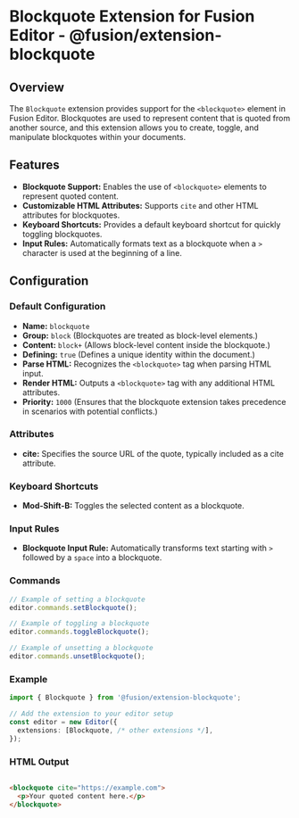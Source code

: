 # Blockquote Extension for Fusion Editor - @fusion/extension-blockquote

## Overview

The `Blockquote` extension provides support for the `<blockquote>` element in Fusion Editor. Blockquotes are used to represent content that is quoted from another source, and this extension allows you to create, toggle, and manipulate blockquotes within your documents.

## Features

- **Blockquote Support:** Enables the use of `<blockquote>` elements to represent quoted content.
- **Customizable HTML Attributes:** Supports `cite` and other HTML attributes for blockquotes.
- **Keyboard Shortcuts:** Provides a default keyboard shortcut for quickly toggling blockquotes.
- **Input Rules:** Automatically formats text as a blockquote when a `>` character is used at the beginning of a line.

## Configuration

### Default Configuration

- **Name:** `blockquote`
- **Group:** `block` (Blockquotes are treated as block-level elements.)
- **Content:** `block+` (Allows block-level content inside the blockquote.)
- **Defining:** `true` (Defines a unique identity within the document.)
- **Parse HTML:** Recognizes the `<blockquote>` tag when parsing HTML input.
- **Render HTML:** Outputs a `<blockquote>` tag with any additional HTML attributes.
- **Priority:** `1000` (Ensures that the blockquote extension takes precedence in scenarios with potential conflicts.)

### Attributes

- **cite:** Specifies the source URL of the quote, typically included as a cite attribute.

### Keyboard Shortcuts

- **Mod-Shift-B:** Toggles the selected content as a blockquote.

### Input Rules
- **Blockquote Input Rule:** Automatically transforms text starting with `>` followed by a `space` into a blockquote.

### Commands
```typescript
// Example of setting a blockquote
editor.commands.setBlockquote();

// Example of toggling a blockquote
editor.commands.toggleBlockquote();

// Example of unsetting a blockquote
editor.commands.unsetBlockquote();

```

### Example

```typescript
import { Blockquote } from '@fusion/extension-blockquote';

// Add the extension to your editor setup
const editor = new Editor({
  extensions: [Blockquote, /* other extensions */],
});
```

### HTML Output
```html

<blockquote cite="https://example.com">
  <p>Your quoted content here.</p>
</blockquote>

```

